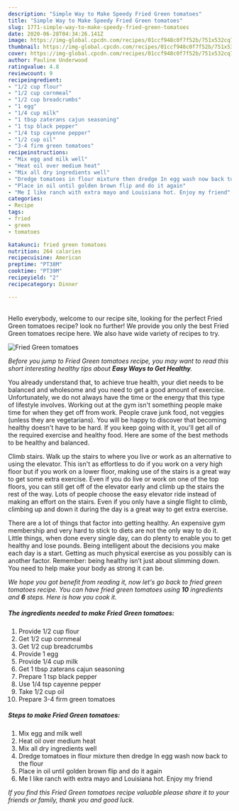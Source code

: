 ```yaml
---
description: "Simple Way to Make Speedy Fried Green tomatoes"
title: "Simple Way to Make Speedy Fried Green tomatoes"
slug: 1771-simple-way-to-make-speedy-fried-green-tomatoes
date: 2020-06-28T04:34:26.141Z
image: https://img-global.cpcdn.com/recipes/01ccf948c0f7f52b/751x532cq70/fried-green-tomatoes-recipe-main-photo.jpg
thumbnail: https://img-global.cpcdn.com/recipes/01ccf948c0f7f52b/751x532cq70/fried-green-tomatoes-recipe-main-photo.jpg
cover: https://img-global.cpcdn.com/recipes/01ccf948c0f7f52b/751x532cq70/fried-green-tomatoes-recipe-main-photo.jpg
author: Pauline Underwood
ratingvalue: 4.8
reviewcount: 9
recipeingredient:
- "1/2 cup flour"
- "1/2 cup cornmeal"
- "1/2 cup breadcrumbs"
- "1 egg"
- "1/4 cup milk"
- "1 tbsp zaterans cajun seasoning"
- "1 tsp black pepper"
- "1/4 tsp cayenne pepper"
- "1/2 cup oil"
- "3-4 firm green tomatoes"
recipeinstructions:
- "Mix egg and milk well"
- "Heat oil over medium heat"
- "Mix all dry ingredients well"
- "Dredge tomatoes in flour mixture then dredge In egg wash now back to the flour"
- "Place in oil until golden brown flip and do it again"
- "Me I like ranch with extra mayo and Louisiana hot. Enjoy my friend"
categories:
- Recipe
tags:
- fried
- green
- tomatoes

katakunci: fried green tomatoes 
nutrition: 264 calories
recipecuisine: American
preptime: "PT38M"
cooktime: "PT39M"
recipeyield: "2"
recipecategory: Dinner

---
```

<br>
Hello everybody, welcome to our recipe site, looking for the perfect Fried Green tomatoes recipe? look no further! We provide you only the best Fried Green tomatoes recipe here. We also have wide variety of recipes to try.
<br>


![Fried Green tomatoes](https://img-global.cpcdn.com/recipes/01ccf948c0f7f52b/751x532cq70/fried-green-tomatoes-recipe-main-photo.jpg)

<i>Before you jump to Fried Green tomatoes recipe, you may want to read this short interesting healthy tips about <strong>Easy Ways to Get Healthy</strong>.</i>

You already understand that, to achieve true health, your diet needs to be balanced and wholesome and you need to get a good amount of exercise. Unfortunately, we do not always have the time or the energy that this type of lifestyle involves. Working out at the gym isn't something people make time for when they get off from work. People crave junk food, not veggies (unless they are vegetarians). You will be happy to discover that becoming healthy doesn't have to be hard. If you keep going with it, you'll get all of the required exercise and healthy food. Here are some of the best methods to be healthy and balanced.

Climb stairs. Walk up the stairs to where you live or work as an alternative to using the elevator. This isn't as effortless to do if you work on a very high floor but if you work on a lower floor, making use of the stairs is a great way to get some extra exercise. Even if you do live or work on one of the top floors, you can still get off of the elevator early and climb up the stairs the rest of the way. Lots of people choose the easy elevator ride instead of making an effort on the stairs. Even if you only have a single flight to climb, climbing up and down it during the day is a great way to get extra exercise. 

There are a lot of things that factor into getting healthy. An expensive gym membership and very hard to stick to diets are not the only way to do it. Little things, when done every single day, can do plenty to enable you to get healthy and lose pounds. Being intelligent about the decisions you make each day is a start. Getting as much physical exercise as you possibly can is another factor. Remember: being healthy isn’t just about slimming down. You need to help make your body as strong it can be. 


<i>We hope you got benefit from reading it, now let's go back to fried green tomatoes recipe. You can have fried green tomatoes using <strong>10</strong> ingredients and <strong>6</strong> steps. Here is how you cook it.
</i>

##### The ingredients needed to make Fried Green tomatoes:

1. Provide 1/2 cup flour
1. Get 1/2 cup cornmeal
1. Get 1/2 cup breadcrumbs
1. Provide 1 egg
1. Provide 1/4 cup milk
1. Get 1 tbsp zaterans cajun seasoning
1. Prepare 1 tsp black pepper
1. Use 1/4 tsp cayenne pepper
1. Take 1/2 cup oil
1. Prepare 3-4 firm green tomatoes


##### Steps to make Fried Green tomatoes:

1. Mix egg and milk well
1. Heat oil over medium heat
1. Mix all dry ingredients well
1. Dredge tomatoes in flour mixture then dredge In egg wash now back to the flour
1. Place in oil until golden brown flip and do it again
1. Me I like ranch with extra mayo and Louisiana hot. Enjoy my friend


<i>If you find this Fried Green tomatoes recipe valuable please share it to your friends or family, thank you and good luck.</i>
